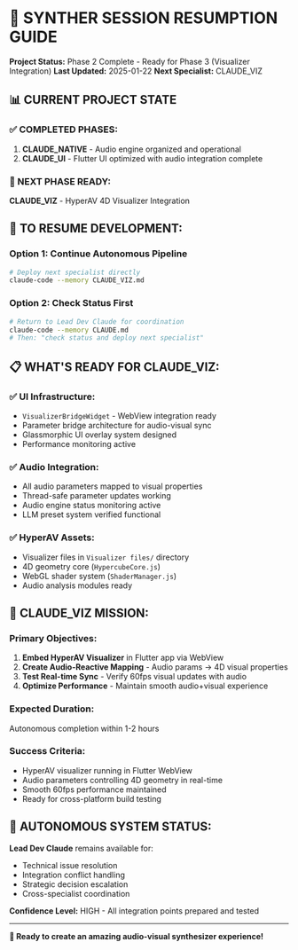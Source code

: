 # 🚀 SYNTHER SESSION RESUMPTION GUIDE

**Project Status:** Phase 2 Complete - Ready for Phase 3 (Visualizer Integration)
**Last Updated:** 2025-01-22
**Next Specialist:** CLAUDE_VIZ

## 📊 CURRENT PROJECT STATE

### ✅ COMPLETED PHASES:
1. **CLAUDE_NATIVE** - Audio engine organized and operational
2. **CLAUDE_UI** - Flutter UI optimized with audio integration complete

### 🚀 NEXT PHASE READY:
**CLAUDE_VIZ** - HyperAV 4D Visualizer Integration

## 🔄 TO RESUME DEVELOPMENT:

### Option 1: Continue Autonomous Pipeline
```bash
# Deploy next specialist directly
claude-code --memory CLAUDE_VIZ.md
```

### Option 2: Check Status First
```bash
# Return to Lead Dev Claude for coordination
claude-code --memory CLAUDE.md
# Then: "check status and deploy next specialist"
```

## 📋 WHAT'S READY FOR CLAUDE_VIZ:

### ✅ **UI Infrastructure:**
- `VisualizerBridgeWidget` - WebView integration ready
- Parameter bridge architecture for audio-visual sync
- Glassmorphic UI overlay system designed
- Performance monitoring active

### ✅ **Audio Integration:**
- All audio parameters mapped to visual properties
- Thread-safe parameter updates working
- Audio engine status monitoring active
- LLM preset system verified functional

### ✅ **HyperAV Assets:**
- Visualizer files in `Visualizer files/` directory
- 4D geometry core (`HypercubeCore.js`)
- WebGL shader system (`ShaderManager.js`)
- Audio analysis modules ready

## 🎯 CLAUDE_VIZ MISSION:

### Primary Objectives:
1. **Embed HyperAV Visualizer** in Flutter app via WebView
2. **Create Audio-Reactive Mapping** - Audio params → 4D visual properties
3. **Test Real-time Sync** - Verify 60fps visual updates with audio
4. **Optimize Performance** - Maintain smooth audio+visual experience

### Expected Duration: 
Autonomous completion within 1-2 hours

### Success Criteria:
- HyperAV visualizer running in Flutter WebView
- Audio parameters controlling 4D geometry in real-time
- Smooth 60fps performance maintained
- Ready for cross-platform build testing

## 🤖 AUTONOMOUS SYSTEM STATUS:

**Lead Dev Claude** remains available for:
- Technical issue resolution
- Integration conflict handling  
- Strategic decision escalation
- Cross-specialist coordination

**Confidence Level:** HIGH - All integration points prepared and tested

---
**🎵 Ready to create an amazing audio-visual synthesizer experience!**